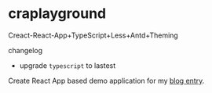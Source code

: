 # craplayground

Creact-React-App+TypeScript+Less+Antd+Theming

changelog
- upgrade `typescript` to lastest

Create React App based demo application for my [blog entry](https://medium.com/@attilah/creact-react-app-typescript-less-antd-theming-4499763961ab).
